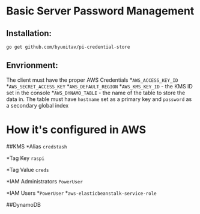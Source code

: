 # Basic Server Password Management
## Installation:
```go get github.com/byuoitav/pi-credential-store```
## Envrionment:
The client must have the proper AWS Credentials
*```AWS_ACCESS_KEY_ID```
*```AWS_SECRET_ACCESS_KEY```
*```AWS_DEFAULT_REGION```
*```AWS_KMS_KEY_ID``` - the KMS ID set in the console
*```AWS_DYNAMO_TABLE``` - the name of the table to store the data in. The table must have `hostname` set 
as a primary key and `password` as a secondary global index

# How it's configured in AWS

##KMS
*Alias
	`credstash`

*Tag Key
	`raspi`

*Tag Value
	`creds`

*IAM Administrators
	`PowerUser`

*IAM Users
	*`PowerUser`
	*`aws-elasticbeanstalk-service-role`

##DynamoDB

